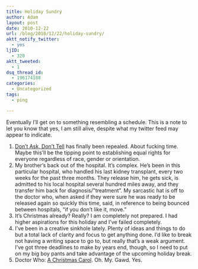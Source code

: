 ```yaml
---
title: Holiday Sundry
author: Adam
layout: post
date: 2010-12-22
url: /blog/2010/12/22/holiday-sundry/
aktt_notify_twitter:
  - yes
ljID:
  - 320
aktt_tweeted:
  - 1
dsq_thread_id:
  - 196174188
categories:
  - Uncategorized
tags:
  - ping

---
```

Eventually I&#8217;ll get on to something resembling a schedule. This is a note to let you know that yes, I am still alive, despite what my twitter feed may appear to indicate.

  1. [Don&#8217;t Ask, Don&#8217;t Tell](1) has finally been repealed. About fucking time. Maybe this&#8217;ll be the tipping point to establishing equal rights for everyone regardless of race, gender or orientation.
  2. My brother&#8217;s back out of the hospital. It&#8217;s complex. He&#8217;s been in this particular hospital, who handled his last kidney transplant, every two weeks for the past three months. They release him, he gets sick, is admitted to his local hospital several hundred miles away, and they transfer him back for diagnosis/&#8221;treatment&#8221;. My sarcastic hat is off to the doctor who, when asked if they were sure he was ready to be released again so quickly this time, said, in reference to being bounced between hospitals, &#8220;if you don&#8217;t like it, move.&#8221;
  3. It&#8217;s Christmas already? Really? I am completely not prepared. I had higher aspirations for this holiday and I&#8217;ve failed completely.
  4. I&#8217;ve been in a creative sinkhole lately. Plenty of ideas and things to do but a total lack of clarity and focus to get anything done. I&#8217;d like to break not having a writing space to go to, but really that&#8217;s a weak argument. I&#8217;ve got three deadlines to make by years end, though, so I need to put on my big boy pants and take advantage of the upcoming holiday break.
  5. Doctor Who: [A Christmas Carol](2). Oh. My. Gawd. Yes.

 [1]: http://en.wikipedia.org/wiki/Don't_ask,_don't_tell
 [2]: http://www.bbc.co.uk/programmes/b00wyj5p
